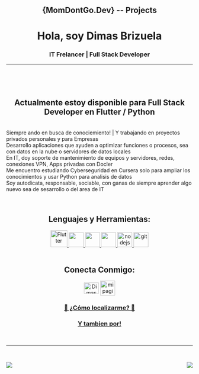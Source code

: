 <h2 align="center"> {MomDontGo.Dev} --  Projects </h2>

<h1 align="center"> Hola, soy Dimas Brizuela </h1>
<h3 align="center">IT Frelancer | Full Stack Developer </h3>
<hr><br>
 <!--<p align="left"><img src="https://komarev.com/ghpvc/?username=dimasb69&color=red&style=flat"></p>-->
<p>
	<br>
	<h2 align="center">Actualmente estoy disponible para Full Stack Developer en Flutter / Python</h2>
	<br>
	Siempre ando en busca de conociemiento! | Y trabajando en proyectos privados personales y para Empresas
	<br>
	Desarrollo aplicaciones que ayuden a optimizar funciones o procesos, sea con datos en la nube o servidores de datos locales
	<br>
	En IT, doy soporte de mantenimiento de equipos y servidores, redes, conexiones VPN, Apps privadas con Docler
	<br>
	Me encuentro estudiando Cyberseguridad en Cursera solo para ampliar los conocimientos y usar Python para analisis de datos
	<br>
	Soy autodicata, responsable, sociable, con ganas de siempre aprender algo nuevo sea de sesarrollo o del area de IT
	
</p>
<br>
<h2 align="center">Lenguajes y Herramientas:</h2>
<div align="center"> 
  <a title="Flutter" href="https://flutter.dev/"" target="_blank" rel="noreferrer"><img src="https://cdn-images-1.medium.com/fit/c/36/36/1*5-aoK8IBmXve5whBQM90GA.png" alt="Flutter"width="45" height="45"/> </a>
  <a title="Go" href="https://go.dev/ref/spec" target="_blank" rel="noreferrer"><img src="https://encrypted-tbn0.gstatic.com/images?q=tbn:ANd9GcRS0aNmAThoDd4IUmFcaxgiegWaEAykertsCf_6GtGnKo8yzWZkKdYM2kED6q10w5D766o&usqp=CAU" width="40" height="40"/> </a> 
  <a title="Python" href="https://www.python.org/" target="_blank" rel="noreferrer"><img src="https://cdn.icon-icons.com/icons2/2699/PNG/512/python_vertical_logo_icon_168039.png"  width="40" height="40"/> </a> 
  <a title="Reflex" href="https://reflex.dev/" target="_blank" rel="noreferrer"><img src="https://avatars.githubusercontent.com/u/104714959?s=200&v=4" width="40" height="40"/> </a> 	
  <a title="Node.js" href="https://nodejs.org" target="_blank" rel="noreferrer"> <img src="https://cdn.worldvectorlogo.com/logos/nodejs-icon.svg" alt="nodejs" width="40" height="40"/> </a>
  <a title="Git" href="https://git-scm.com/" target="_blank" rel="noreferrer"> <img src="https://www.vectorlogo.zone/logos/git-scm/git-scm-icon.svg" alt="git" width="40" height="40"/> </a> 
  <a 
  </a>
  
  
  
  
  
  
  
</div>
<br>
<h2 align="center">Conecta Conmigo:</h2>
<p align="center">
  <a href="https://www.linkedin.com/in/dimas-brizuela-653557b5?utm_source=share&utm_campaign=share_via&utm_content=profile&utm_medium=android_app" target="blank"><img align="center" src="https://raw.githubusercontent.com/rahuldkjain/github-profile-readme-generator/master/src/images/icons/Social/linked-in-alt.svg" alt="Dimas Brizuela" height="30" width="40" /></a>
  <a href="https://momdontgo.dev" target="blank"><img align="center" src="https://momdontgo.dev/logo.jpg" alt="mi pagian web" height="40" width="40" /></a>
  </p>
<h3 align="center"><a href="mailto:dimas.brizuela@momdontgo.dev">📧 ¿Cómo localizarme? 📧 </a></h3>
<h3 align="center"><a href="https://api.whatsapp.com/send?phone=593963907578&text=Hola+me+gustar%C3%ADa+contactarte+para+conocer+mas+de+lo+que+haces">Y tambien por!</a></h3>
<br><hr><br>

<p> <img align="left" src="https://github-readme-stats.vercel.app/api/top-langs?username=dimasb69&show_icons=true&locale=en&layout=compact" /> </p>
<p> <img align="right" src="https://github-readme-stats.vercel.app/api?username=dimasb69&show_icons=true&locale=en" /> </p>

